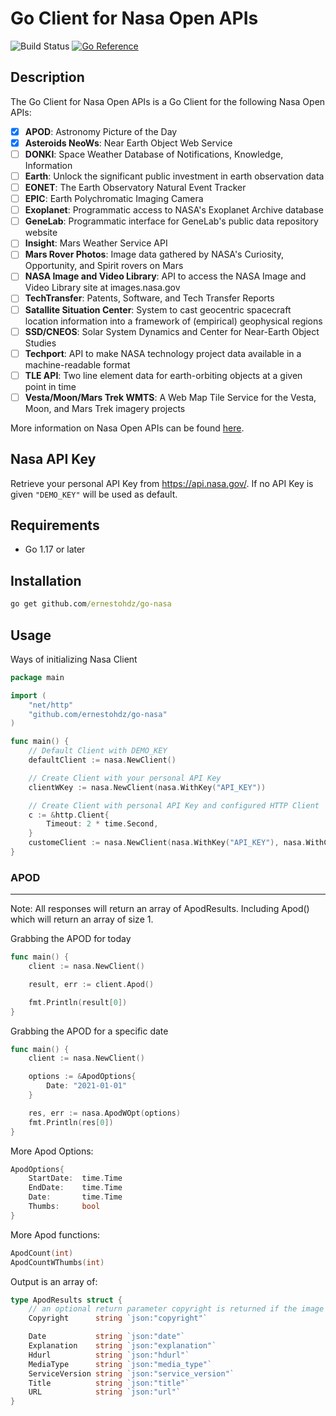 # Go Client for Nasa Open APIs

![Build Status](https://github.com/ernestohdz/go-nasa/actions/workflows/test.yml/badge.svg)
[![Go Reference](https://pkg.go.dev/badge/github.com/ernestohdz/go-nasa.svg)](https://pkg.go.dev/github.com/ernestohdz/go-nasa)

## Description

The Go Client for Nasa Open APIs is a Go Client for the following Nasa Open APIs:

- [x] **APOD**: Astronomy Picture of the Day
- [x] **Asteroids NeoWs**: Near Earth Object Web Service
- [ ] **DONKI**: Space Weather Database of Notifications, Knowledge, Information
- [ ] **Earth**: Unlock the significant public investment in earth observation data
- [ ] **EONET**: The Earth Observatory Natural Event Tracker
- [ ] **EPIC**: Earth Polychromatic Imaging Camera
- [ ] **Exoplanet**: Programmatic access to NASA's Exoplanet Archive database
- [ ] **GeneLab**: Programmatic interface for GeneLab's public data repository website
- [ ] **Insight**: Mars Weather Service API
- [ ] **Mars Rover Photos**: Image data gathered by NASA's Curiosity, Opportunity, and Spirit rovers on Mars
- [ ] **NASA Image and Video Library**: API to access the NASA Image and Video Library site at images.nasa.gov
- [ ] **TechTransfer**: Patents, Software, and Tech Transfer Reports
- [ ] **Satallite Situation Center**: System to cast geocentric spacecraft location information into a framework of (empirical) geophysical regions
- [ ] **SSD/CNEOS**: Solar System Dynamics and Center for Near-Earth Object Studies
- [ ] **Techport**: API to make NASA technology project data available in a machine-readable format
- [ ] **TLE API**: Two line element data for earth-orbiting objects at a given point in time
- [ ] **Vesta/Moon/Mars Trek WMTS**: A Web Map Tile Service for the Vesta, Moon, and Mars Trek imagery projects

More information on Nasa Open APIs can be found [here](https://api.nasa.gov/).

## Nasa API Key

Retrieve your personal API Key from https://api.nasa.gov/. If no API Key is given `"DEMO_KEY"` will be used as default.

## Requirements

- Go 1.17 or later

## Installation
```cmd
go get github.com/ernestohdz/go-nasa
```

## Usage

Ways of initializing Nasa Client

```go
package main

import (
    "net/http"
    "github.com/ernestohdz/go-nasa"
)

func main() {
    // Default Client with DEMO_KEY
    defaultClient := nasa.NewClient()

    // Create Client with your personal API Key
    clientWKey := nasa.NewClient(nasa.WithKey("API_KEY"))

    // Create Client with personal API Key and configured HTTP Client
    c := &http.Client{
		Timeout: 2 * time.Second,
	}
    customeClient := nasa.NewClient(nasa.WithKey("API_KEY"), nasa.WithClient(c))
}

```

### APOD
---

Note: All responses will return an array of ApodResults. Including Apod() which will return an array of size 1.

Grabbing the APOD for today

```go
func main() {
    client := nasa.NewClient()

    result, err := client.Apod()

    fmt.Println(result[0])
}
```

Grabbing the APOD for a specific date

```go
func main() {
    client := nasa.NewClient()

    options := &ApodOptions{
        Date: "2021-01-01"
    }

    res, err := nasa.ApodWOpt(options)
    fmt.Println(res[0])
}
```

More Apod Options:
```go
ApodOptions{
    StartDate:  time.Time
    EndDate:    time.Time
    Date:       time.Time
    Thumbs:     bool
}

```
More Apod functions:
```go
ApodCount(int)
ApodCountWThumbs(int)
```

Output is an array of:
```go
type ApodResults struct {
    // an optional return parameter copyright is returned if the image is not public domain
	Copyright      string `json:"copyright"` 

	Date           string `json:"date"`
	Explanation    string `json:"explanation"`
	Hdurl          string `json:"hdurl"`
	MediaType      string `json:"media_type"`
	ServiceVersion string `json:"service_version"`
	Title          string `json:"title"`
	URL            string `json:"url"`
}
```
